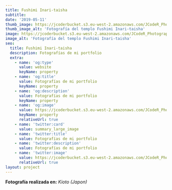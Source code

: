 ```yaml
---
title: Fushimi Inari-taisha
subtitle:
date: '2019-05-11'
thumb_image: https://jcoderbucket.s3.eu-west-2.amazonaws.com/JCodeR_Photography/mini-japon-2.jpg
thumb_image_alt: 'Fotografía del templo Fushimi Inari-taisha'
image: https://jcoderbucket.s3.eu-west-2.amazonaws.com/JCodeR_Photography/japon-2.jpg
image_alt: 'Fotografía del templo Fushimi Inari-taisha'
seo:
  title: Fushimi Inari-taisha
  description: Fotografías de mi portfolio
  extra:
    - name: 'og:type'
      value: website
      keyName: property
    - name: 'og:title'
      value: Fotografías de mi portfolio
      keyName: property
    - name: 'og:description'
      value: Fotografías de mi portfolio
      keyName: property
    - name: 'og:image'
      value: https://jcoderbucket.s3.eu-west-2.amazonaws.com/JCodeR_Photography/mini-japon-2.jpg
      keyName: property
      relativeUrl: true
    - name: 'twitter:card'
      value: summary_large_image
    - name: 'twitter:title'
      value: Fotografías de mi portfolio
    - name: 'twitter:description'
      value: Fotografías de mi portfolio
    - name: 'twitter:image'
      value: https://jcoderbucket.s3.eu-west-2.amazonaws.com/JCodeR_Photography/mini-japon-2.jpg
      relativeUrl: true
layout: project
---
```


**Fotografía realizada en:**  *Kioto (Japon)*